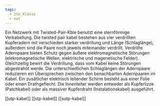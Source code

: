 ```yaml
---
tags:
  - 2te_Klasse
  - nwt
---
```

Ein Netzwerk mit Twisted-Pair-Kble benutzt eine sternförmige Verkabellung. Die twisted pair kabel bestehen aus vier verdrillten Kupferadern mit verschieden starker verdrillung und Länge (Schlaglänge), außerdem sind die Paare noch jeweils miteinander verdrillt. Verdrillte Adernpaare bieten Schutz gegen äußere elektromagnetische Störungen (elekromagnetische Wellen, elektrische und magenetische Felder). Gleichzeitig bewirt die Verdrillung, dass vom Kabel keine Störungen abgestrahöt werde. Die unterschiedlichen Schlaglängen der Adernpaare reduzieren ein Übersprechen zwischen den benachbarten Adernpaaren im Kabel. Ein zusätlicher elektrisch leitender Schirm besteht aus einer Folie oder einen Drathgeflecht. Die Innenleiter werden entweder als Kupferlizze (Patchkabel) oder als massiver Kupferdraht (Instalationskabel) ausgeführt.

[[utp-kabel]]
[[stp-kabel]]
[[sutp-kabel]]